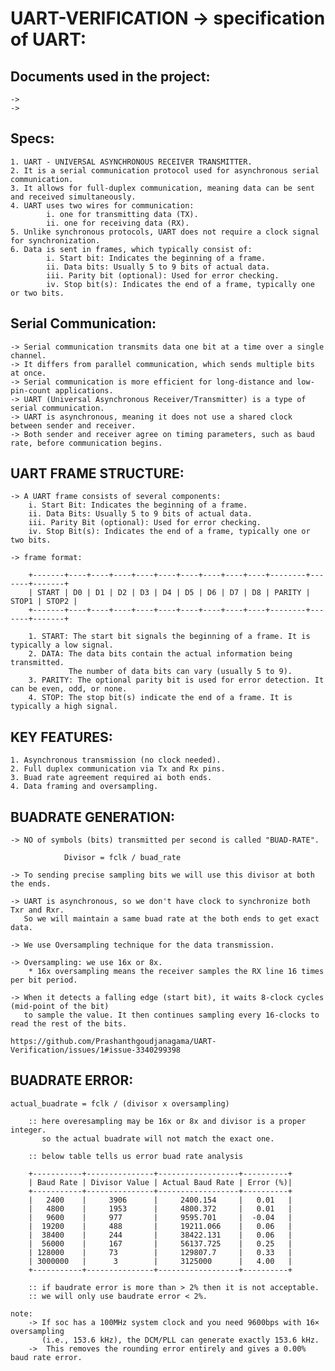 ﻿# UART-VERIFICATION -> specification of UART:

## Documents used in the project:
    -> 
    ->


## Specs:

    1. UART - UNIVERSAL ASYNCHRONOUS RECEIVER TRANSMITTER.
    2. It is a serial communication protocol used for asynchronous serial communication.
    3. It allows for full-duplex communication, meaning data can be sent and received simultaneously.
    4. UART uses two wires for communication: 
            i. one for transmitting data (TX).
            ii. one for receiving data (RX).
    5. Unlike synchronous protocols, UART does not require a clock signal for synchronization.
    6. Data is sent in frames, which typically consist of:
            i. Start bit: Indicates the beginning of a frame.
            ii. Data bits: Usually 5 to 9 bits of actual data.
            iii. Parity bit (optional): Used for error checking.
            iv. Stop bit(s): Indicates the end of a frame, typically one or two bits.



## Serial Communication:
    -> Serial communication transmits data one bit at a time over a single channel.
    -> It differs from parallel communication, which sends multiple bits at once.
    -> Serial communication is more efficient for long-distance and low-pin-count applications.
    -> UART (Universal Asynchronous Receiver/Transmitter) is a type of serial communication.
    -> UART is asynchronous, meaning it does not use a shared clock between sender and receiver.
    -> Both sender and receiver agree on timing parameters, such as baud rate, before communication begins.


## UART FRAME STRUCTURE:
    -> A UART frame consists of several components:
        i. Start Bit: Indicates the beginning of a frame.
        ii. Data Bits: Usually 5 to 9 bits of actual data.
        iii. Parity Bit (optional): Used for error checking.
        iv. Stop Bit(s): Indicates the end of a frame, typically one or two bits.

    -> frame format:

        +-------+----+----+----+----+----+----+----+----+----+--------+-------+-------+
        | START | D0 | D1 | D2 | D3 | D4 | D5 | D6 | D7 | D8 | PARITY | STOP1 | STOP2 |
        +-------+----+----+----+----+----+----+----+----+----+--------+-------+-------+

        1. START: The start bit signals the beginning of a frame. It is typically a low signal.
        2. DATA: The data bits contain the actual information being transmitted. 
                 The number of data bits can vary (usually 5 to 9).
        3. PARITY: The optional parity bit is used for error detection. It can be even, odd, or none.
        4. STOP: The stop bit(s) indicate the end of a frame. It is typically a high signal.

## KEY FEATURES:

    1. Asynchronous transmission (no clock needed).
    2. Full duplex communication via Tx and Rx pins.
    3. Buad rate agreement required ai both ends.
    4. Data framing and oversampling.



## BUADRATE GENERATION:

    -> NO of symbols (bits) transmitted per second is called "BUAD-RATE".
    
                Divisor = fclk / buad_rate

    -> To sending precise sampling bits we will use this divisor at both the ends.

    -> UART is asynchronous, so we don't have clock to synchronize both Txr and Rxr.
       So we will maintain a same buad rate at the both ends to get exact data.

    -> We use Oversampling technique for the data transmission.

    -> Oversampling: we use 16x or 8x.
        * 16x oversampling means the receiver samples the RX line 16 times per bit period.

    -> When it detects a falling edge (start bit), it waits 8-clock cycles (mid-point of the bit) 
       to sample the value. It then continues sampling every 16-clocks to read the rest of the bits.

    https://github.com/Prashanthgoudjanagama/UART-Verification/issues/1#issue-3340299398

## BUADRATE ERROR:

    actual_buadrate = fclk / (divisor x oversampling)  

        :: here overesampling may be 16x or 8x and divisor is a proper integer.
           so the actual buadrate will not match the exact one.
        
        :: below table tells us error buad rate analysis

        +-----------+---------------+------------------+----------+
        | Baud Rate | Divisor Value | Actual Baud Rate | Error (%)|
        +-----------+---------------+------------------+----------+
        |   2400    |     3906      |     2400.154     |   0.01   |
        |   4800    |     1953      |     4800.372     |   0.01   |
        |   9600    |     977       |     9595.701     |  -0.04   |
        |  19200    |     488       |     19211.066    |   0.06   |
        |  38400    |     244       |     38422.131    |   0.06   |
        |  56000    |     167       |     56137.725    |   0.25   |
        | 128000    |     73        |     129807.7     |   0.33   |
        | 3000000   |      3        |     3125000      |   4.00   |
        +-----------+---------------+------------------+----------+

        :: if baudrate error is more than > 2% then it is not acceptable.
        :: we will only use baudrate error < 2%.

    note:
        -> If soc has a 100MHz system clock and you need 9600bps with 16× oversampling 
           (i.e., 153.6 kHz), the DCM/PLL can generate exactly 153.6 kHz.
        ->  This removes the rounding error entirely and gives a 0.00% baud rate error.

    




